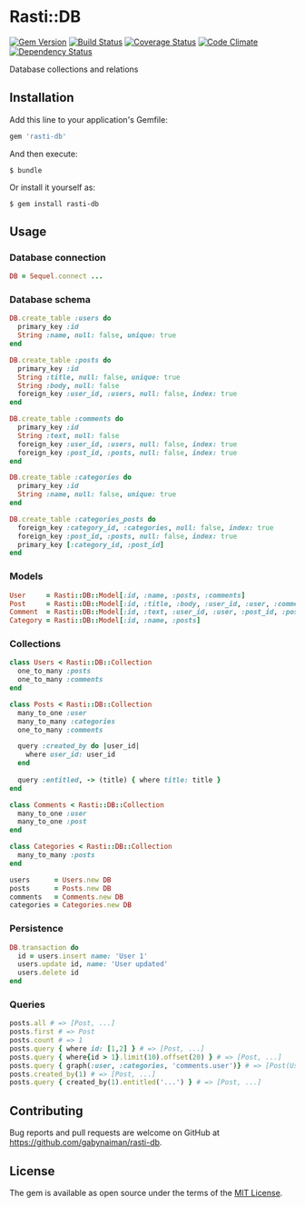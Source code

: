 # Rasti::DB

[![Gem Version](https://badge.fury.io/rb/rasti-db.svg)](https://rubygems.org/gems/rasti-db)
[![Build Status](https://travis-ci.org/gabynaiman/rasti-db.svg?branch=master)](https://travis-ci.org/gabynaiman/rasti-db)
[![Coverage Status](https://coveralls.io/repos/github/gabynaiman/rasti-db/badge.svg?branch=master)](https://coveralls.io/github/gabynaiman/rasti-db?branch=master)
[![Code Climate](https://codeclimate.com/github/gabynaiman/rasti-db.svg)](https://codeclimate.com/github/gabynaiman/rasti-db)
[![Dependency Status](https://gemnasium.com/gabynaiman/rasti-db.svg)](https://gemnasium.com/gabynaiman/rasti-db)

Database collections and relations

## Installation

Add this line to your application's Gemfile:

```ruby
gem 'rasti-db'
```

And then execute:

    $ bundle

Or install it yourself as:

    $ gem install rasti-db

## Usage

### Database connection

```ruby
DB = Sequel.connect ...
```

### Database schema

```ruby
DB.create_table :users do
  primary_key :id
  String :name, null: false, unique: true
end

DB.create_table :posts do
  primary_key :id
  String :title, null: false, unique: true
  String :body, null: false
  foreign_key :user_id, :users, null: false, index: true
end

DB.create_table :comments do
  primary_key :id
  String :text, null: false
  foreign_key :user_id, :users, null: false, index: true
  foreign_key :post_id, :posts, null: false, index: true
end

DB.create_table :categories do
  primary_key :id
  String :name, null: false, unique: true
end

DB.create_table :categories_posts do
  foreign_key :category_id, :categories, null: false, index: true
  foreign_key :post_id, :posts, null: false, index: true
  primary_key [:category_id, :post_id]
end
```

### Models

```ruby
User     = Rasti::DB::Model[:id, :name, :posts, :comments]
Post     = Rasti::DB::Model[:id, :title, :body, :user_id, :user, :comments, :categories]
Comment  = Rasti::DB::Model[:id, :text, :user_id, :user, :post_id, :post]
Category = Rasti::DB::Model[:id, :name, :posts]
```

### Collections

```ruby
class Users < Rasti::DB::Collection
  one_to_many :posts
  one_to_many :comments
end

class Posts < Rasti::DB::Collection
  many_to_one :user
  many_to_many :categories
  one_to_many :comments

  query :created_by do |user_id| 
    where user_id: user_id
  end
  
  query :entitled, -> (title) { where title: title }
end

class Comments < Rasti::DB::Collection
  many_to_one :user
  many_to_one :post
end

class Categories < Rasti::DB::Collection
  many_to_many :posts
end

users      = Users.new DB
posts      = Posts.new DB
comments   = Comments.new DB
categories = Categories.new DB
```

### Persistence

```ruby
DB.transaction do
  id = users.insert name: 'User 1'
  users.update id, name: 'User updated'
  users.delete id
end
```

### Queries

```ruby
posts.all # => [Post, ...]
posts.first # => Post
posts.count # => 1
posts.query { where id: [1,2] } # => [Post, ...]
posts.query { where{id > 1}.limit(10).offset(20) } # => [Post, ...]
posts.query { graph(:user, :categories, 'comments.user')} # => [Post(User, [Categories, ...], [Comments(User)]), ...]
posts.created_by(1) # => [Post, ...]
posts.query { created_by(1).entitled('...') } # => [Post, ...]
```

## Contributing

Bug reports and pull requests are welcome on GitHub at https://github.com/gabynaiman/rasti-db.


## License

The gem is available as open source under the terms of the [MIT License](http://opensource.org/licenses/MIT).

